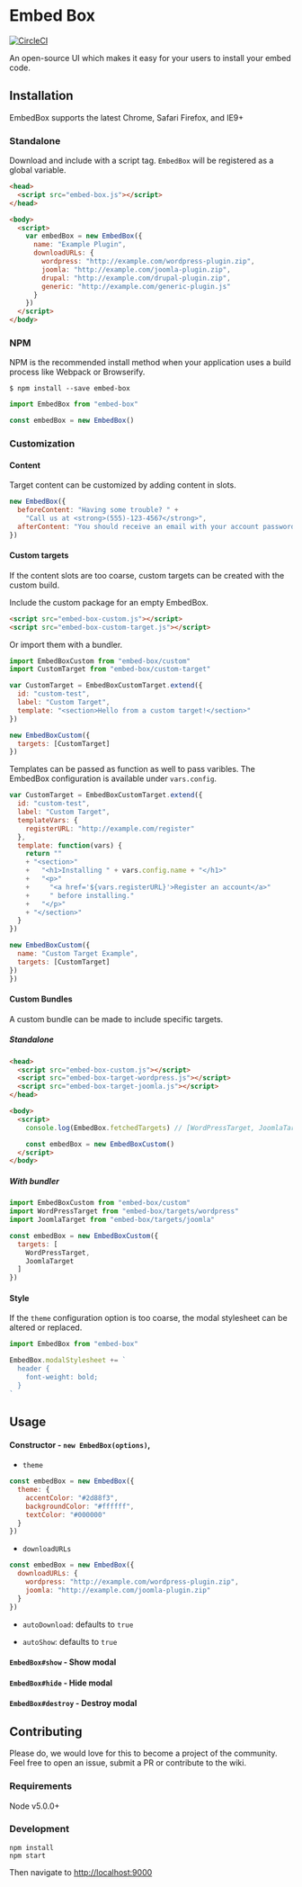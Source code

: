 # Embed Box

[![CircleCI](https://circleci.com/gh/EagerIO/EmbedBox/tree/master.svg?style=svg)](https://circleci.com/gh/EagerIO/EmbedBox/tree/master)

An open-source UI which makes it easy for your users to install your embed code.

## Installation

EmbedBox supports the latest Chrome, Safari Firefox, and IE9+

### Standalone

Download and include with a script tag.
`EmbedBox` will be registered as a global variable.

```html
<head>
  <script src="embed-box.js"></script>
</head>

<body>
  <script>
    var embedBox = new EmbedBox({
      name: "Example Plugin",
      downloadURLs: {
        wordpress: "http://example.com/wordpress-plugin.zip",
        joomla: "http://example.com/joomla-plugin.zip",
        drupal: "http://example.com/drupal-plugin.zip",
        generic: "http://example.com/generic-plugin.js"
      }
    })
  </script>
</body>
```

### NPM

NPM is the recommended install method when your application uses a build process like Webpack or Browserify.

```shell
$ npm install --save embed-box
```

```javascript
import EmbedBox from "embed-box"

const embedBox = new EmbedBox()
```

### Customization

#### Content

Target content can be customized by adding content in slots.

```javascript
new EmbedBox({
  beforeContent: "Having some trouble? " +
    "Call us at <strong>(555)-123-4567</strong>",
  afterContent: "You should receive an email with your account password."
})
```

#### Custom targets

If the content slots are too coarse, custom targets can be created with the custom build.

Include the custom package for an empty EmbedBox.

```html
<script src="embed-box-custom.js"></script>
<script src="embed-box-custom-target.js"></script>
```

Or import them with a bundler.

```javascript
import EmbedBoxCustom from "embed-box/custom"
import CustomTarget from "embed-box/custom-target"
```

```javascript
var CustomTarget = EmbedBoxCustomTarget.extend({
  id: "custom-test",
  label: "Custom Target",
  template: "<section>Hello from a custom target!</section>"
})

new EmbedBoxCustom({
  targets: [CustomTarget]
})
```

Templates can be passed as function as well to pass varibles.
The EmbedBox configuration is available under `vars.config`.

```javascript
var CustomTarget = EmbedBoxCustomTarget.extend({
  id: "custom-test",
  label: "Custom Target",
  templateVars: {
    registerURL: "http://example.com/register"
  },
  template: function(vars) {
    return ""
    + "<section>"
    +   "<h1>Installing " + vars.config.name + "</h1>"
    +   "<p>"
    +     "<a href='${vars.registerURL}'>Register an account</a>"
    +     " before installing."
    +   "</p>"
    + "</section>"
  }
})

new EmbedBoxCustom({
  name: "Custom Target Example",
  targets: [CustomTarget]
})
})
```

#### Custom Bundles

A custom bundle can be made to include specific targets.

##### Standalone

```html
<head>
  <script src="embed-box-custom.js"></script>
  <script src="embed-box-target-wordpress.js"></script>
  <script src="embed-box-target-joomla.js"></script>
</head>

<body>
  <script>
    console.log(EmbedBox.fetchedTargets) // [WordPressTarget, JoomlaTarget]

    const embedBox = new EmbedBoxCustom()
  </script>
</body>
```

##### With bundler

```javascript
import EmbedBoxCustom from "embed-box/custom"
import WordPressTarget from "embed-box/targets/wordpress"
import JoomlaTarget from "embed-box/targets/joomla"

const embedBox = new EmbedBoxCustom({
  targets: [
    WordPressTarget,
    JoomlaTarget
  ]
})
```

#### Style

If the `theme` configuration option is too coarse, the modal stylesheet can be altered or replaced.

```javascript
import EmbedBox from "embed-box"

EmbedBox.modalStylesheet += `
  header {
    font-weight: bold;
  }
`
```

## Usage

#### Constructor - `new EmbedBox(options)`,

- `theme`

```javascript
const embedBox = new EmbedBox({
  theme: {
    accentColor: "#2d88f3",
    backgroundColor: "#ffffff",
    textColor: "#000000"
  }
})
```

- `downloadURLs`

```javascript
const embedBox = new EmbedBox({
  downloadURLs: {
    wordpress: "http://example.com/wordpress-plugin.zip",
    joomla: "http://example.com/joomla-plugin.zip"
  }
})
```

- `autoDownload`: defaults to `true`

- `autoShow`: defaults to `true`

#### `EmbedBox#show` - Show modal

#### `EmbedBox#hide` - Hide modal

#### `EmbedBox#destroy` - Destroy modal

## Contributing

Please do, we would love for this to become a project of the community.
Feel free to open an issue, submit a PR or contribute to the wiki.

### Requirements
Node v5.0.0+

### Development

```shell
npm install
npm start
```

Then navigate to <a href="http://localhost:9000" target="_blank">http://localhost:9000</a>
